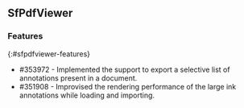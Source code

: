 ## SfPdfViewer

### Features
{:#sfpdfviewer-features}

* \#353972 - Implemented the support to export a selective list of annotations present in a document.
* \#351908 - Improvised the rendering performance of the large ink annotations while loading and importing.
